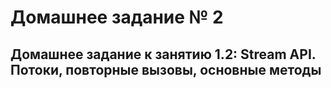 # Домашнее задание № 2

## Домашнее задание к занятию 1.2: Stream API. Потоки, повторные вызовы, основные методы
